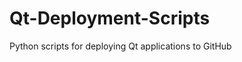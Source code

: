 Qt-Deployment-Scripts
=====================

Python scripts for deploying Qt applications to GitHub
